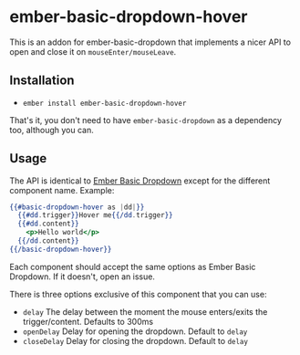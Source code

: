 # ember-basic-dropdown-hover

This is an addon for ember-basic-dropdown that implements a nicer API to open
and close it on `mouseEnter/mouseLeave`.

## Installation

* `ember install ember-basic-dropdown-hover`

That's it, you don't need to have `ember-basic-dropdown` as a dependency too, although you can.

## Usage

The API is identical to [Ember Basic Dropdown](www.ember-basic-dropdown.com) except for the
different component name. Example:

```hbs
{{#basic-dropdown-hover as |dd|}}
  {{#dd.trigger}}Hover me{{/dd.trigger}}
  {{#dd.content}}
    <p>Hello world</p>
  {{/dd.content}}
{{/basic-dropdown-hover}}
```

Each component should accept the same options as Ember Basic Dropdown. If it doesn't, open an issue.

There is three options exclusive of this component that you can use:

* `delay` The delay between the moment the mouse enters/exits the trigger/content. Defaults to 300ms
* `openDelay` Delay for opening the dropdown. Default to `delay`
* `closeDelay` Delay for closing the dropdown. Default to `delay`
